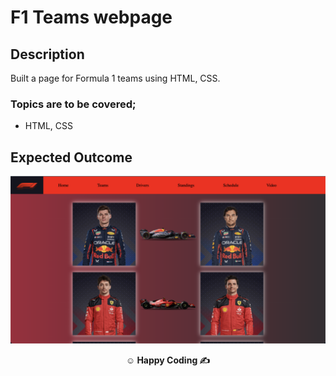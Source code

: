
# F1 Teams webpage

## Description

Built a page for Formula 1 teams using HTML, CSS.

### Topics are to be covered;

- HTML, CSS
## Expected Outcome

**<div align="center">![Project Snapshot](snapshot.png)</div>**

**<p align="center">&#9786; Happy Coding &#9997;</p>**

